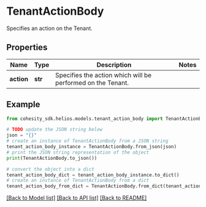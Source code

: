 # TenantActionBody

Specifies an action on the Tenant.

## Properties

Name | Type | Description | Notes
------------ | ------------- | ------------- | -------------
**action** | **str** | Specifies the action which will be performed on the Tenant. | 

## Example

```python
from cohesity_sdk.helios.models.tenant_action_body import TenantActionBody

# TODO update the JSON string below
json = "{}"
# create an instance of TenantActionBody from a JSON string
tenant_action_body_instance = TenantActionBody.from_json(json)
# print the JSON string representation of the object
print(TenantActionBody.to_json())

# convert the object into a dict
tenant_action_body_dict = tenant_action_body_instance.to_dict()
# create an instance of TenantActionBody from a dict
tenant_action_body_from_dict = TenantActionBody.from_dict(tenant_action_body_dict)
```
[[Back to Model list]](../README.md#documentation-for-models) [[Back to API list]](../README.md#documentation-for-api-endpoints) [[Back to README]](../README.md)


